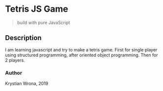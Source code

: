 # Tetris JS Game

> build with pure JavaScript

## Description

I am learning javascript and try to make a tetris game. First for single player using structured programming, after oriented object programming. Then for 2 players.

### Author

Krystian Wrona, 2019
